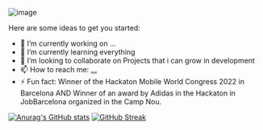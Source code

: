 ![image](https://user-images.githubusercontent.com/87933510/171720654-14618145-1a1b-42e0-853c-0704c0494649.png)



Here are some ideas to get you started:

- 🔭 I’m currently working on ...
- 🌱 I’m currently learning everything
- 👯 I’m looking to collaborate on Projects that i can grow in development
- 📫 How to reach me: [...](https://www.linkedin.com/in/erick-ayala-arias/)
- ⚡ Fun fact: Winner of the Hackaton Mobile World Congress 2022 in Barcelona AND Winner of an award by Adidas in the Hackaton in JobBarcelona organized in the Camp Nou.


[![Anurag's GitHub stats](https://github-readme-stats.vercel.app/api?username=erickayalarias)](https://github.com/anuraghazra/github-readme-stats)
[![GitHub Streak](https://github-readme-streak-stats.herokuapp.com/?user=DenverCoder1)](https://git.io/streak-stats)

